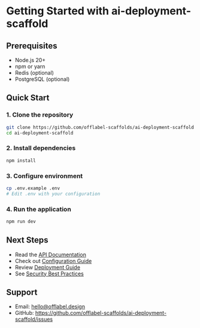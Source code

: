 # Getting Started with ai-deployment-scaffold

## Prerequisites

- Node.js 20+
- npm or yarn
- Redis (optional)
- PostgreSQL (optional)

## Quick Start

### 1. Clone the repository

```bash
git clone https://github.com/offlabel-scaffolds/ai-deployment-scaffold
cd ai-deployment-scaffold
```

### 2. Install dependencies

```bash
npm install
```

### 3. Configure environment

```bash
cp .env.example .env
# Edit .env with your configuration
```

### 4. Run the application

```bash
npm run dev
```

## Next Steps

- Read the [API Documentation](./api-reference.md)
- Check out [Configuration Guide](./configuration.md)
- Review [Deployment Guide](./deployment.md)
- See [Security Best Practices](./security.md)

## Support

- Email: hello@offlabel.design
- GitHub: https://github.com/offlabel-scaffolds/ai-deployment-scaffold/issues
